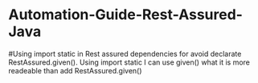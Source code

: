 # Automation-Guide-Rest-Assured-Java



#Using import static in Rest assured dependencies for avoid declarate RestAssured.given().
Using import static I can use given() what it is more readeable than add RestAssured.given()


